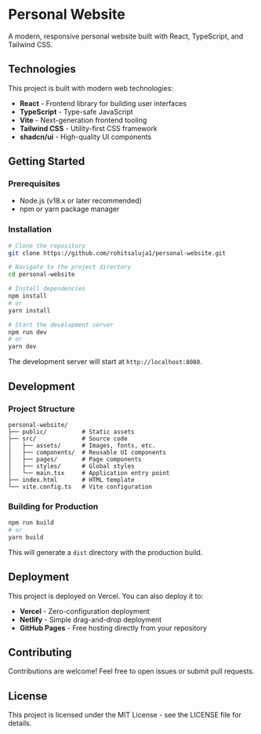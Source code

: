 # Personal Website

A modern, responsive personal website built with React, TypeScript, and Tailwind CSS.

## Technologies

This project is built with modern web technologies:

- **React** - Frontend library for building user interfaces
- **TypeScript** - Type-safe JavaScript
- **Vite** - Next-generation frontend tooling
- **Tailwind CSS** - Utility-first CSS framework
- **shadcn/ui** - High-quality UI components

## Getting Started

### Prerequisites

- Node.js (v18.x or later recommended)
- npm or yarn package manager

### Installation

```sh
# Clone the repository
git clone https://github.com/rohitsaluja1/personal-website.git

# Navigate to the project directory
cd personal-website

# Install dependencies
npm install
# or
yarn install

# Start the development server
npm run dev
# or
yarn dev
```

The development server will start at `http://localhost:8080`.

## Development

### Project Structure

```
personal-website/
├── public/          # Static assets
├── src/             # Source code
│   ├── assets/      # Images, fonts, etc.
│   ├── components/  # Reusable UI components
│   ├── pages/       # Page components
│   ├── styles/      # Global styles
│   └── main.tsx     # Application entry point
├── index.html       # HTML template
└── vite.config.ts   # Vite configuration
```

### Building for Production

```sh
npm run build
# or
yarn build
```

This will generate a `dist` directory with the production build.

## Deployment

This project is deployed on Vercel. You can also deploy it to:

- **Vercel** - Zero-configuration deployment
- **Netlify** - Simple drag-and-drop deployment
- **GitHub Pages** - Free hosting directly from your repository

## Contributing

Contributions are welcome! Feel free to open issues or submit pull requests.

## License

This project is licensed under the MIT License - see the LICENSE file for details.
